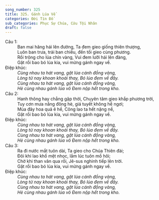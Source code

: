 ```yaml
---
song_number: 325
title: 325. Gánh Lúa Về
categories: Đời Tín Đồ
sub_categories: Phục Sự Chúa, Cứu Tội Nhân
draft: false
---
```

<dl><dt>Câu 1:</dt><dd data-verse="1">Ban mai hăng hái lên đường, Ta đem gieo giống thiên thượng, <br/>Luôn ban trưa, trải ban chiều, đến tối gieo cùng phương. <br/>Rồi trông cho lúa chín vàng, Vui đem lưỡi hái lên đàng, <br/>Gặt rồi bao bó lúa kia, vui mừng gánh ngay về. </dd><dt>Điệp khúc:</dt><dd data-chorus="1"><em>Cùng nhau ta hát vang, gặt lúa cánh đồng vàng, <br/>Lòng từ nay khoan khoái thay, Bó lúa đem về đây. <br/>Cùng nhau ta hát vang, gặt lúa cánh đồng vàng, <br/>Hè cùng nhau gánh lúa vô Đem nộp hết trong kho. </em></dd><dt>Câu 2:</dt><dd data-verse="2">Hanh thông hay chẳng gặp thời, Chuyên tâm gieo khắp phương trời, <br/>Tuy cơn mưa nắng đông hè, giá tuyết không hề ngơi; <br/>Mùa đây hoa quả ê hề, Công lao ta hết nặng nề, <br/>Gặt rồi bao bó lúa kia, vui mừng gánh ngay về. </dd><dt>Điệp khúc:</dt><dd data-chorus="1"><em>Cùng nhau ta hát vang, gặt lúa cánh đồng vàng, <br/>Lòng từ nay khoan khoái thay, Bó lúa đem về đây. <br/>Cùng nhau ta hát vang, gặt lúa cánh đồng vàng, <br/>Hè cùng nhau gánh lúa vô Đem nộp hết trong kho. </em></dd><dt>Câu 3:</dt><dd data-verse="3">Ra đi nước mắt tuôn dài, Ta gieo cho Chúa Thiên đài; <br/>Đôi khi lao khổ mệt nhọc, lắm lúc tuôn mồ hôi; <br/>Chờ khi than vãn qua rồi, Jê-sus nghinh tiếp lên trời. <br/>Gặt rồi bao bó lúa kia, vui mừng gánh ngay về. </dd><dt>Điệp khúc:</dt><dd data-chorus="1"><em>Cùng nhau ta hát vang, gặt lúa cánh đồng vàng, <br/>Lòng từ nay khoan khoái thay, Bó lúa đem về đây. <br/>Cùng nhau ta hát vang, gặt lúa cánh đồng vàng, <br/>Hè cùng nhau gánh lúa vô Đem nộp hết trong kho. </em></dd></dl>
